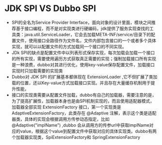 # JDK SPI VS Dubbo SPI
+ SPI的全名为Service Provider Interface，面向对象的设计里面，模块之间推荐基于接口编程，而不是对实现类进行硬编码，jdk提供了服务实现查找的工具类：java.util.ServiceLoader，它会去加载META-INF/service/目录下的配置文件，使用接口全路径作为文件名，文件内部包含接口的一个或者多个具体实现，就可以以配置文件的方式加载同一个接口的不同实现。
+ JDk SPI的缺点是配置文件中以列表形式保存实现，每次加载会加载一个接口的所有实现，需要使用遍历方式获取真正需要的实现；强制加载接口所有实现是一种浪费，dubbo对其进行优化，使用key-value保存配置文件，加载接口实现时只加载需要的实现类
+ Dubbo对 JDK SPI 的扩展基本都体现在 ExtensionLoader ,它不但扩展了类加载的位置，还以Key-value方式加载接口实现。并且存在大量缓存机制用于提升性能，
+ 接口的实现类需要从配置文件加载，dubbo有自己的加载器，需要注意的是，为了提高扩展性，加载器本身也是由SPI机制实现的，而且使用适配器模式，加载器全部实现 ExtensionFactory 接口，第一个实现类是AdaptiveExtensionFactory，此类存在 @Adaptive 注解，表示这个类是适配器类，具体的实现会根据调用方传参动态指定，比如 @Adaptive("implName") ,dubbo 会从调用方的传参url中获取implName对应的value，根据这个value到配置文件中获取对应的具体实现类。dubbo有两个加载器实现类，SpiExtensionFactory和 SpringExtensionFactory
